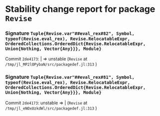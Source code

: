 # Stability change report for package `Revise`

### Signature `Tuple{Revise.var"##eval_rex#82", Symbol, typeof(Revise.eval_rex), Revise.RelocatableExpr, OrderedCollections.OrderedDict{Revise.RelocatableExpr, Union{Nothing, Vector{Any}}}, Module}`

Commit `2de4173`: | => unstable (`Revise` at `/tmp/jl_MP2lOPybaN/src/packagedef.jl:313` )  

### Signature `Tuple{Revise.var"##eval_rex#81", Symbol, typeof(Revise.eval_rex), Revise.RelocatableExpr, OrderedCollections.OrderedDict{Revise.RelocatableExpr, Union{Nothing, Vector{Any}}}, Module}`

Commit `2de4173`: unstable => | (`Revise` at `/tmp/jl_eNOxUzkdWl/src/packagedef.jl:313` )  

